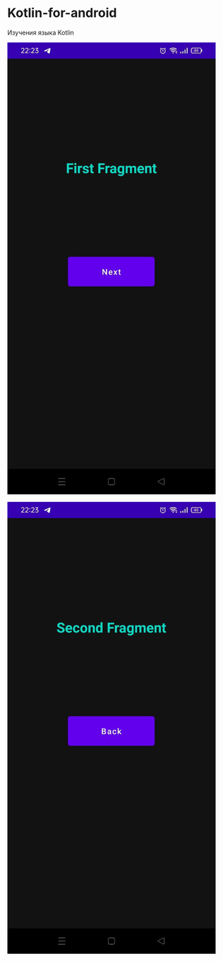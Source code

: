 # Kotlin-for-android
Изучения языка Kotlin


![Скриншот приложения](https://github.com/FrikoGad/Kotlin-for-android/raw/Task-1/1.png)


![Скриншот приложения](https://github.com/FrikoGad/Kotlin-for-android/raw/Task-1/2.png)
